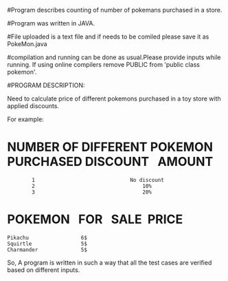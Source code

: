 #Program describes counting of number of pokemans purchased in a store.

#Program was written in JAVA.

#File uploaded is a text file and if needs to be comiled please save it as PokeMon.java

#compilation and running can be done as usual.Please provide inputs while running. If using online compilers remove PUBLIC from 'public class pokemon'.

#PROGRAM DESCRIPTION:

Need to calculate price of different pokemons purchased in a toy store with applied discounts. 

For example:

# NUMBER OF DIFFERENT POKEMON PURCHASED   DISCOUNT   AMOUNT
            1                               No discount
            2                                   10%
            3                                   20%
            
#  POKEMON   FOR   SALE     PRICE
    Pikachu                 6$
    Squirtle                5$
    Charmander              5$
  
So, A program is written in such a way that all the test cases are verified based on different inputs.


